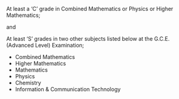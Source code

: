 At least a ‘C’ grade in Combined Mathematics or Physics or Higher Mathematics;

and

At least ‘S’ grades in two other subjects listed below at the G.C.E. (Advanced Level)
Examination;
   - Combined Mathematics
   - Higher Mathematics
   - Mathematics
   - Physics
   - Chemistry
   - Information & Communication Technology